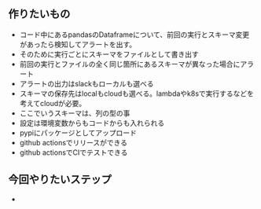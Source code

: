## 作りたいもの

* コード中にあるpandasのDataframeについて、前回の実行とスキーマ変更があったら検知してアラートを出す。
* そのために実行ごとにスキーマをファイルとして書き出す
* 前回の実行とファイルの全く同じ箇所にあるスキーマが異なった場合にアラート
* アラートの出力はslackもローカルも選べる
* スキーマの保存先はlocalもcloudも選べる。lambdaやk8sで実行するなどを考えてcloudが必要。
* ここでいうスキーマは、列の型の事
* 設定は環境変数からもコードからも入れられる
* pypiにパッケージとしてアップロード
* github actionsでリリースができる
* github actionsでCIでテストできる

## 今回やりたいステップ

* 